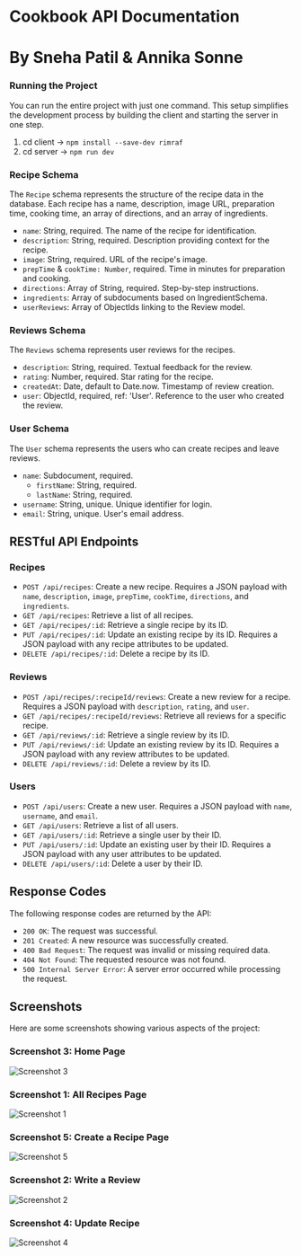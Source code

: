 # Cookbook API Documentation
# By Sneha Patil & Annika Sonne

### Running the Project

You can run the entire project with just one command. This setup simplifies the development process by building the client and starting the server in one step.

1. cd client -> `npm install --save-dev rimraf`
2. cd server -> `npm run dev`


### Recipe Schema

The `Recipe` schema represents the structure of the recipe data in the database. Each recipe has a name, description, image URL, preparation time, cooking time, an array of directions, and an array of ingredients.

- `name`: String, required. The name of the recipe for identification.
- `description`: String, required. Description providing context for the recipe.
- `image`: String, required. URL of the recipe's image.
- `prepTime` & `cookTime: Number`, required. Time in minutes for preparation and cooking.
- `directions`: Array of String, required. Step-by-step instructions.
- `ingredients`: Array of subdocuments based on IngredientSchema.
- `userReviews`: Array of ObjectIds linking to the Review model.

### Reviews Schema

The `Reviews` schema represents user reviews for the recipes.

- `description`: String, required. Textual feedback for the review.
- `rating`: Number, required. Star rating for the recipe.
- `createdAt`: Date, default to Date.now. Timestamp of review creation.
- `user`: ObjectId, required, ref: 'User'. Reference to the user who created the review.

### User Schema

The `User` schema represents the users who can create recipes and leave reviews.

- `name`: Subdocument, required.
  - `firstName`: String, required.
  - `lastName`: String, required.
- `username`: String, unique. Unique identifier for login.
- `email`: String, unique. User's email address.

## RESTful API Endpoints

### Recipes

- `POST /api/recipes`: Create a new recipe. Requires a JSON payload with `name`, `description`, `image`, `prepTime`, `cookTime`, `directions`, and `ingredients`.
- `GET /api/recipes`: Retrieve a list of all recipes.
- `GET /api/recipes/:id`: Retrieve a single recipe by its ID.
- `PUT /api/recipes/:id`: Update an existing recipe by its ID. Requires a JSON payload with any recipe attributes to be updated.
- `DELETE /api/recipes/:id`: Delete a recipe by its ID.

### Reviews

- `POST /api/recipes/:recipeId/reviews`: Create a new review for a recipe. Requires a JSON payload with `description`, `rating`, and `user`.
- `GET /api/recipes/:recipeId/reviews`: Retrieve all reviews for a specific recipe.
- `GET /api/reviews/:id`: Retrieve a single review by its ID.
- `PUT /api/reviews/:id`: Update an existing review by its ID. Requires a JSON payload with any review attributes to be updated.
- `DELETE /api/reviews/:id`: Delete a review by its ID.

### Users

- `POST /api/users`: Create a new user. Requires a JSON payload with `name`, `username`, and `email`.
- `GET /api/users`: Retrieve a list of all users.
- `GET /api/users/:id`: Retrieve a single user by their ID.
- `PUT /api/users/:id`: Update an existing user by their ID. Requires a JSON payload with any user attributes to be updated.
- `DELETE /api/users/:id`: Delete a user by their ID.

## Response Codes

The following response codes are returned by the API:

- `200 OK`: The request was successful.
- `201 Created`: A new resource was successfully created.
- `400 Bad Request`: The request was invalid or missing required data.
- `404 Not Found`: The requested resource was not found.
- `500 Internal Server Error`: A server error occurred while processing the request.

## Screenshots

Here are some screenshots showing various aspects of the project:

### Screenshot 3: Home Page
![Screenshot 3](https://github.com/user-attachments/assets/32cb80e5-51bd-466a-be3a-1f18623d3795)

### Screenshot 1: All Recipes Page
![Screenshot 1](https://github.com/user-attachments/assets/8e5efd09-f2fc-4299-bed0-f0b74ab057f8)

### Screenshot 5: Create a Recipe Page
![Screenshot 5](https://github.com/user-attachments/assets/37526aae-bdfd-40fb-8e14-56719cf13e52)

### Screenshot 2: Write a Review
![Screenshot 2](https://github.com/user-attachments/assets/d262bf80-3434-4c25-a409-98fbca8f012c)

### Screenshot 4: Update Recipe
![Screenshot 4](https://github.com/user-attachments/assets/b0a9ad5e-964f-491b-9ead-480010641b6b)


